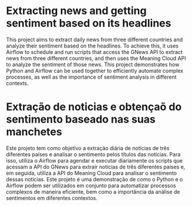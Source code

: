 # Extracting news and getting sentiment based on its headlines 

This project aims to extract daily news from three different countries and analyze their sentiment based on the headlines. To achieve this, it uses Airflow to schedule and run scripts that access the GNews API to extract news from three different countries, and then uses the Meaning Cloud API to analyze the sentiment of those news.
This project demonstrates how Python and Airflow can be used together to efficiently automate complex processes, as well as the importance of sentiment analysis in different contexts.

# Extração de noticias e obtençaõ do sentimento baseado nas suas manchetes

Este projeto tem como objetivo a extração diária de notícias de três diferentes países e analisar o sentimento pelos títulos das notícias.
Para isso, utiliza o Airflow para agendar e executar diariamente os scripts que acessam a API do GNews para extrair notícias de três diferentes países e, em seguida, utiliza a API do Meaning Cloud para analisar o sentimento dessas notícias. 
Este projeto é uma demonstração de como o Python e o Airflow podem ser utilizados em conjunto para automatizar processos complexos de maneira eficiente, bem como a importância da análise de sentimentos em diferentes contextos.
